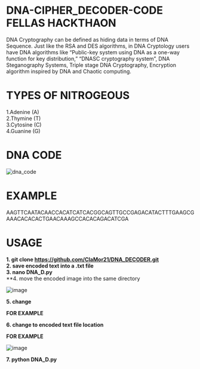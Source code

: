 # DNA-CIPHER_DECODER-CODE FELLAS HACKTHAON 
DNA Cryptography can be defined as hiding data in terms of DNA Sequence. Just like the RSA and DES algorithms, in DNA Cryptology users have DNA algorithms like “Public-key system using DNA as a one-way function for key distribution,” “DNASC cryptography system”, DNA Steganography Systems, Triple stage DNA Cryptography, Encryption algorithm inspired by DNA and Chaotic computing. <br>

# TYPES OF NITROGEOUS <br>
1.Adenine (A) <br>
2.Thymine (T) <br>
3.Cytosine (C) <br>
4.Guanine (G) <br>

# DNA CODE

![dna_code](https://user-images.githubusercontent.com/118982205/208177736-7ff14c62-0d28-4b4e-b19d-6644f23124ed.jpg) <br>

# EXAMPLE
AAGTTCAATACAACCACATCATCACGGCAGTTGCCGAGACATACTTTGAAGCGAAACACACACTGAACAAAGCCACACAGACATCGA <br>

# USAGE
**1. git clone https://github.com/ClaMor21/DNA_DECODER.git** <br>
**2. save encoded text into a .txt file** <br>
**3. nano DNA_D.py** <br>
**4. move the encoded image into the same directory <br>
  
  ![image](https://user-images.githubusercontent.com/118982205/208194731-1f84a27a-8527-42f7-85b4-8dcd8824e60d.png) <br>

**5. change <Enter image name>**
  
  **FOR EXAMPLE**
  
  
**6. change <ENTER FILE LOCATION > to encoded text file location** <br>
  
 **FOR EXAMPLE**
  

![image](https://user-images.githubusercontent.com/118982205/208182842-1dc36da3-bada-4f60-9ad4-befba330c6a0.png) <br>
  
**7. python DNA_D.py**

